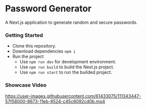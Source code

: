 # Password Generator
A Next.js application to generate random and secure passwords.

### Getting Started

* Clone this repository.
* Download dependencies `npm i`
* Run the project
  * Use `npm run dev` for development environment.
  * Use `npm run build` to build the Next.js project.
  * Use `npm run start` to run the builded project.

### Showcase Video

https://user-images.githubusercontent.com/61433075/111343447-57f58000-8673-11eb-9524-c45c6092cd0b.mp4
